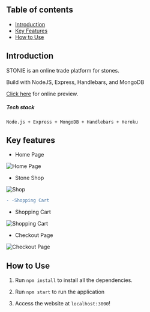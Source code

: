 ## Table of contents

- [Introduction](#introduction)
- [Key Features](#key-features)
- [How to Use](#how-to-use)


## Introduction

STONIE is an online trade platform for stones.

Build with NodeJS, Express, Handlebars, and MongoDB

[Click here](https://stonie.herokuapp.com/) for online preview.

##### Tech stack
``` Node.js + Express + MongoDB + Handlebars + Heroku ```

## Key features
- Home Page

![Home Page](https://raw.githubusercontent.com/ambitiousbird/STONIE/master/intro/home2.png)


- Stone Shop


![Shop](https://raw.githubusercontent.com/ambitiousbird/STONIE/master/intro/shop.png)


```diff
- -Shopping Cart
```
- Shopping Cart


![Shopping Cart](https://raw.githubusercontent.com/ambitiousbird/STONIE/master/intro/shopping-cart.png)


- Checkout Page


![Checkout Page](https://raw.githubusercontent.com/ambitiousbird/STONIE/master/intro/checkout.png)

## How to Use

1. Run `npm install` to install all the dependencies.

2. Run `npm start` to run the application

3. Access the website at `localhost:3000`!
